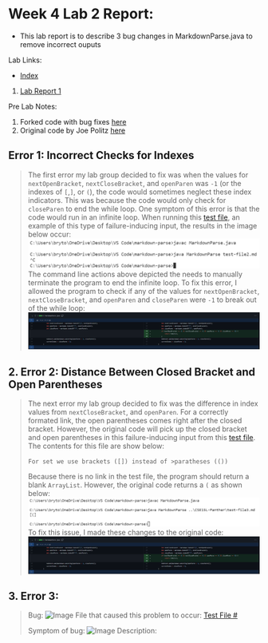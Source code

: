 # Week 4 Lab 2 Report:
- This lab report is to describe 3 bug changes in MarkdownParse.java to remove incorrect ouputs

Lab Links:
- [Index](https://lbryton.github.io/cse15l-lab-reports/index.html)
1. [Lab Report 1](https://lbryton.github.io/cse15l-lab-reports/LabReport1/lab-report-1-week-2.html)

Pre Lab Notes:

1. Forked code with bug fixes [here](https://github.com/lbryton/markdown-parse)
2. Original code by Joe Politz [here](https://github.com/ucsd-cse15l-w22/markdown-parse)

## Error 1: Incorrect Checks for Indexes
> The first error my lab group decided to fix was when the values for  `nextOpenBracket`, `nextCloseBracket`, and `openParen` was `-1` (or the indexes of `[`,`]`, or `(`), the code would sometimes neglect these index indicators. This was because the code would only check for `closeParen` to end the while loop. One symptom of this error is that the code would run in an infinite loop. When running this [test file](https://github.com/lbryton/markdown-parse/blob/main/testfile1.md), an example of this type of failure-inducing input, the results in the image below occur:
![Image](Part1A.png)
>The command line actions above depicted the needs to manually terminate the program to end the infinite loop.
To fix this error, I allowed the program to check if any of the values for `nextOpenBracket`, `nextCloseBracket`, and `openParen` and `closeParen` were `-1` to break out of the while loop:
>![Image](Part1diff.png)


## 2. Error 2: Distance Between Closed Bracket and Open Parentheses
> The next error my lab group decided to fix was the difference in index values from `nextCloseBracket`, and `openParen`. For a correctly formated link, the open parentheses comes right after the closed bracket. However, the original code will pick up the closed bracket and open parentheses in this failure-inducing input from this [test file](https://github.com/lbryton/markdown-parse/blob/main/testfile2.md). The contents for this file are show below:
>```
>For set we use brackets ([]) instead of >paratheses (())
>```
> Because there is no link in the test file, the program should return a blank `ArrayList`. However, the original code returns a `(` as shown below:
>![Image](Part2A.png)
>To fix this issue, I made these changes to the original code:
>![Image](Part1diff.png)

## 3. Error 3:
> Bug: 
>![Image]()
> File that caused this problem to occur: [Test File #]()
>
> Symptom of bug: 
![Image]()
>Description: